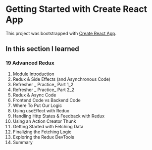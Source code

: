 # Getting Started with Create React App

This project was bootstrapped with [Create React App](https://github.com/facebook/create-react-app).

## In this section I learned
### 19 Advanced Redux
1. Module Introduction
2. Redux & Side Effects (and Asynchronous Code)
3. Refresher _ Practice_ Part 1_2
4. Refresher _ Practice_ Part 2_2
5. Redux & Async Code
6. Frontend Code vs Backend Code
7. Where To Put Our Logic
8. Using useEffect with Redux
10. Handling Http States & Feedback with Redux
11. Using an Action Creator Thunk
12. Getting Started with Fetching Data
13. Finalizing the Fetching Logic
14. Exploring the Redux DevTools
15. Summary
